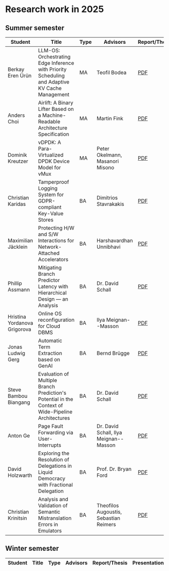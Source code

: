 # Research work in 2025

## Summer semester

| Student                      | Title                                                                                          | Type | Advisors                                 | Report/Thesis                                                                                                                    | Presentation                                                                                                                      | Artifact
| ---------------------------- | ---------------------------------------------------------------------------------------------- | -- | ------------------------------- | -------------------------------------------------------------------------------------------------------------------------------- | --------------------------------------------------------------------------------------------------------------------------------- | --------------------------------------------------------------------------------------------------------------------------------- |
| Berkay Eren Ürün             | LLM-OS: Orchestrating Edge Inference with Priority Scheduling and Adaptive KV Cache Management | MA | Teofil Bodea                    | [PDF](summer/docs/msc_berkay_eren_ueruen_LLM_OS_orchestrating_edge_inference_with_priority_scheduling_and_adaptive_KV_Cache_management.pdf) | [PDF](summer/talks/msc_berkay_eren_ueruen_LLM_OS_orchestrating_edge_inference_with_priority_scheduling_and_adaptive_KV_Cache_management.pdf) | |
| Anders Choi                  | Airlift: A Binary Lifter Based on a Machine-Readable Architecture Specification                | MA | Martin Fink                     | [PDF](summer/docs/msc_choi.pdf)           | [PDF](summer/talks/msc_choi.pdf)           | |
| Dominik Kreutzer             | vDPDK: A Para-Virtualized DPDK Device Model for vMux                                           | MA | Peter Okelmann, Masanori Misono | [PDF](summer/docs/msc_kreutzer_vdpdk.pdf) | [PDF](summer/talks/msc_kreutzer_vdpdk.pdf) | |
| Christian Karidas            | Tamperproof Logging System for GDPR-compliant Key-Value Stores                                 | BA | Dimitrios Stavrakakis           | [PDF](summer/docs/bsc_karidas.pdf)        | [PDF](summer/talks/bsc_karidas.pdf)        | |
| Maximilian Jäcklein          | Protecting H/W and S/W Interactions for Network-Attached Accelerators                          | BA | Harshavardhan Unnibhavi         | [PDF](summer/docs/bsc_jaecklein.pdf)      | [PDF](summer/talks/bsc_jaecklein.pdf)      | |
| Phillip Assmann              | Mitigating Branch Predictor Latency with Hierarchical Design — an Analysis                     | BA | Dr. David Schall                | [PDF](summer/docs/bsc_assmann.pdf)        | [PDF](summer/talks/bsc_assmann.pdf)        | |
| Hristina Yordanova Grigorova | Online OS reconfiguration for Cloud DBMS                                                       | BA | Ilya Meignan--Masson            | [PDF](summer/docs/bsc_grigorova.pdf)      | [PDF](summer/talks/bsc_grigorova.pdf)      | [Link](https://github.com/TUM-DSE/research-work-archive-artifacts/tree/main/archive/2025/summer/bsc_grigorova) |
| Jonas Ludwig Gerg            | Automatic Term Extraction based on GenAI                                                       | BA | Bernd Brügge                    | [PDF](summer/docs/bsc_gerg.pdf)           | [PDF](summer/talks/bsc_gerg.pdf)    
| Steve Bambou Biangang        | Evaluation of Multiple Branch Prediction's Potential in the Context of Wide-Pipeline Architectures | BA | Dr. David Schall            | [PDF](summer/docs/bsc_bambou.pdf) | [PDF](summer/talks/bsc_bambou.pdf) | [Link](https://github.com/TUM-DSE/research-work-archive-artifacts/blob/main/archive/2025/summer/bsc_bambou) |
| Anton Ge                     | Page Fault Forwarding via User-Interrupts                                                      | BA   | Dr. David Schall, Ilya Meignan--Masson   | [PDF](summer/docs/bsc_ge.pdf)  | [PDF](summer/talks/bsc_ge.pdf)             | [Link](https://github.com/TUM-DSE/research-work-archive-artifacts/tree/main/archive/2025/summer/bsc_ge) |
| David Holzwarth              | Exploring the Resolution of Delegations in Liquid Democracy with Fractional Delegation         | BA | Prof. Dr. Bryan Ford            | [PDF](summer/docs/bsc_holzwarth.pdf)      | [PDF](summer/talks/bsc_holzwarth.pdf) | [Link](https://github.com/TUM-DSE/research-work-archive-artifacts/tree/main/archive/2025/summer/bsc_holzwarth) |
| Christian Krinitsin          | Analysis and Validation of Semantic Mistranslation Errors in Emulators                         | BA   | Theofilos Augoustis, Sebastian Reimers   | [PDF](summer/docs/bsc_krinitsin.pdf)  | [PDF](summer/talks/bsc_krinitsin.pdf)             | [Link](https://github.com/TUM-DSE/research-work-archive-artifacts/tree/main/archive/2025/summer/bsc_krinitsin) |

## Winter semester

| Student                          | Title                                                                                                 | Type | Advisors                                                 | Report/Thesis                                                                                                                                                          | Presentation                                                                                                                                                            | Artifact
| -------------------------------- | ----------------------------------------------------------------------------------------------------- | ---- | -------------------------------------------------------- | ---------------------------------------------------------------------------------------------------------------------------------------------------------------------- | ----------------------------------------------------------------------------------------------------------------------------------------------------------------------- | --------------------------------------------------------------------------------------------------------------------------------- |

